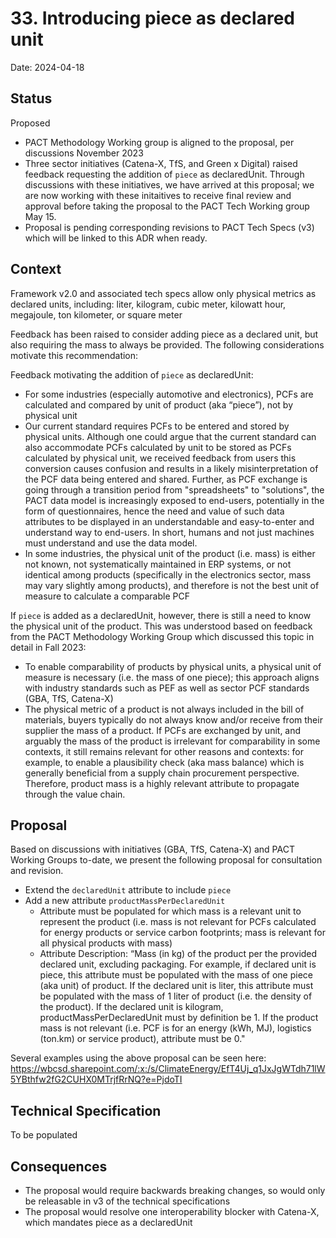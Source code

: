 # 33. Introducing piece as declared unit

Date: 2024-04-18

## Status

Proposed

* PACT Methodology Working group is aligned to the proposal, per discussions November 2023
* Three sector initiatives (Catena-X, TfS, and Green x Digital) raised feedback requesting the addition of `piece` as declaredUnit. Through discussions with these initiatives, we have arrived at this proposal; we are now working with these initaitives to receive final review and approval before taking the proposal to the PACT Tech Working group May 15.
* Proposal is pending corresponding revisions to PACT Tech Specs (v3) which will be linked to this ADR when ready.

## Context

Framework v2.0 and associated tech specs allow only physical metrics as declared units, including: liter, kilogram, cubic meter, kilowatt hour, megajoule, ton kilometer, or square meter

Feedback has been raised to consider adding piece as a declared unit, but also requiring the mass to always be provided. The following considerations motivate this recommendation:

Feedback motivating the addition of `piece` as declaredUnit:

- For some industries (especially automotive and electronics), PCFs are calculated and compared by unit of product (aka “piece”), not by physical unit
- Our current standard requires PCFs to be entered and stored by physical units. Although one could argue that the current standard can also accommodate PCFs calculated by unit to be stored as PCFs calculated by physical unit, we received feedback from users this conversion causes confusion and results in a likely misinterpretation of the PCF data being entered and shared. Further, as PCF exchange is going through a transition period from "spreadsheets" to "solutions", the PACT data model is increasingly exposed to end-users, potentially in the form of questionnaires, hence the need and value of such data attributes to be displayed in an understandable and easy-to-enter and understand way to end-users. In short, humans and not just machines must understand and use the data model.
- In some industries, the physical unit of the product (i.e. mass) is either not known, not systematically maintained in ERP systems, or not identical among products (specifically in the electronics sector, mass may vary slightly among products), and therefore is not the best unit of measure to calculate a comparable PCF

If `piece` is added as a declaredUnit, however, there is still a need to know the physical unit of the product. This was understood based on feedback from the PACT Methodology Working Group which discussed this topic in detail in Fall 2023:

- To enable comparability of products by physical units, a physical unit of measure is necessary (i.e. the mass of one piece); this approach aligns with industry standards such as PEF as well as sector PCF standards (GBA, TfS, Catena-X)
- The physical metric of a product is not always included in the bill of materials, buyers typically do not always know and/or receive from their supplier the mass of a product. If PCFs are exchanged by unit, and arguably the mass of the product is irrelevant for comparability in some contexts, it still remains relevant for other reasons and contexts: for example, to enable a plausibility check (aka mass balance) which is generally beneficial from a supply chain procurement perspective. Therefore, product mass is a highly relevant attribute to propagate through the value chain.

## Proposal
Based on discussions with initiatives (GBA, TfS, Catena-X) and PACT Working Groups to-date, we present the following proposal for consultation and revision.

- Extend the `declaredUnit` attribute to include `piece`
- Add a new attribute `productMassPerDeclaredUnit`
    - Attribute must be populated for which mass is a relevant unit to represent the product (i.e. mass is not relevant for PCFs calculated for energy products or service carbon footprints; mass is relevant for all physical products with mass)
    - Attribute Description: “Mass (in kg) of the product per the provided declared unit, excluding packaging. For example, if declared unit is piece, this attribute must be populated with the mass of one piece (aka unit) of product. If the declared unit is liter, this attribute must be populated with the mass of 1 liter of product (i.e. the density of the product). If the declared unit is kilogram, productMassPerDeclaredUnit must by definition be 1. If the product mass is not relevant (i.e. PCF is for an energy (kWh, MJ), logistics (ton.km) or service product), attribute must be 0."

Several examples using the above proposal can be seen here: https://wbcsd.sharepoint.com/:x:/s/ClimateEnergy/EfT4Uj_q1JxJgWTdh71lW5YBthfw2fG2CUHX0MTrjfRrNQ?e=PjdoTI

## Technical Specification
To be populated

## Consequences

- The proposal would require backwards breaking changes, so would only be releasable in v3 of the technical specifications
- The proposal would resolve one interoperability blocker with Catena-X, which mandates piece as a declaredUnit
